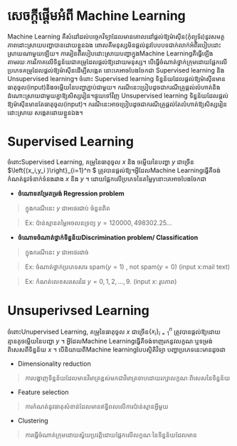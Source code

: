 សេចក្តីផ្តើមអំពី Machine Learning
==========================

Machine Learning គឺសំដៅដល់បច្ចេកវិទ្យាដែលមានគោលដៅផ្តល់ឱ្យម៉ាស៊ីន(កុំព្យូទ័រ)នូវសមត្ថភាពដោះស្រាយបញ្ហាបានដោយខ្លួនឯង ពោលគឺមនុស្សមិនផ្តល់នូវបែបបទជាក់លាក់អំពីរបៀបដោះស្រាយណាមួយឡើយ។ ការរៀនពីរបៀបដោះស្រាយបញ្ហាក្នុងMachine Learningគឺធ្វើឡើងតាមរយៈការវិភាគលើទិន្នន័យជាគម្រូដែលផ្តល់ឱ្យដោយមនុស្ស។
បើធ្វើចំណាត់ថ្នាក់ក្រុមដោយផ្អែកលើប្រភេទគម្រូដែលផ្តល់ឱ្យម៉ាស៊ីនដើម្បីសង្កេត នោះគេអាចបែងចែកជា Supervised learning និង Unsupervised learning។ ចំពោះ Supervised learning ទិន្នន័យដែលផ្តល់ឱ្យម៉ាស៊ីនមានធាតុចូល(input)និងចម្លើយនៃបញ្ហាភ្ជាប់ជាមួយ។ ករណីនេះប្រៀបដូចជាករណីគ្រូផ្តល់លំហាត់និងដំណោះស្រាយជាមួយគ្នាឱ្យសិស្សរៀន។ផ្ទុយទៅវិញ Unsupervised learning ទិន្នន័យដែលផ្តល់ឱ្យម៉ាស៊ីនមានតែធាតុចូល(input)។ ករណីនេះអាចប្រៀបដូចជាករណីគ្រូផ្តល់តែលំហាត់ឱ្យសិស្សរៀនដោះស្រាយ សង្កេតដោយខ្លួនឯង។ 

# Supervised Learning
ចំពោះSupervised Learning, គម្រូនៃធាតុចូល $x$ និង ចម្លើយនៃបញ្ហា $y$ ជាច្រើន $\left\{(x_i,y_i )\right\}_{i=1}^n $
ត្រូវបានផ្តល់ឱ្យ។អ្វីដែលMachine Learningធ្វើគឺចង់កំណត់នូវទំនាក់ទំនងរវាង $x$ និង $y$ ។ ដោយផ្អែកលើប្រភេទនៃតម្លៃyនោះគេអាចបែងចែកជា 

* **ចំណោទតម្រែតម្រង់ Regression problem**

> ក្នុងករណីនេះ $y$ ជាអថេរជាប់  ចំនួនពិត

> Ex: ប៉ាន់ស្មានតម្លៃអចលនទ្រព្យ $y=120000, 498302.25…$

* **ចំណោទចំណាត់ថ្នាក់ទិន្នន័យDiscrimination problem/ Classification**

> ក្នុងករណីនេះ $y$ ជាអថេរដាច់

> Ex: ចំណាត់ថ្នាក់ប្រភេទសារ spam($y=1$) , not spam($y=0$)  (input x:mail text) 

> Ex: កំណត់លេខសរសេរដៃ $y=0,1,2,…,9$. (input $x$: រូបភាព) 

# Unsuperivsed Learning
ចំពោះUnupervised Learning, គម្រូនៃធាតុចូល $x$ ជាច្រើន$\left\{x_i\right\}_{i=1}^n$ ត្រូវបានផ្តល់ឱ្យដោយគ្មានគូចម្លើយនៃបញ្ហា $y$ ។
អ្វីដែលMachine Learningធ្វើគឺចង់ទាញរកនូវលក្ខណៈឬទម្រង់ពិសេសពីទិន្នន័យ $x$ ។ បើនិយាយពីMachine learningបែបស្ថិតិវិទ្យា បញ្ហាប្រភេទនេះមានដូចជា 
* Dimensionality reduction 
> ការបង្ហាញទិន្នន័យដែលមានវិមាត្រខ្ពស់មកជាវិមាត្រទាបដោយរក្សាលក្ខណៈពិសេសនៃទិន្នន័យ
* Feature selection 
> ការកំណត់នូវធាតុសំខាន់ដែលមានឥទ្ធិពលលើការប៉ាន់ស្មានអ្វីមួយ
* Clustering 
> ការធ្វើចំណាត់ក្រុមដោយស្វ័យប្រវត្តិដោយផ្អែកលើលក្ខណៈនៃទិន្នន័យដែលមាន
